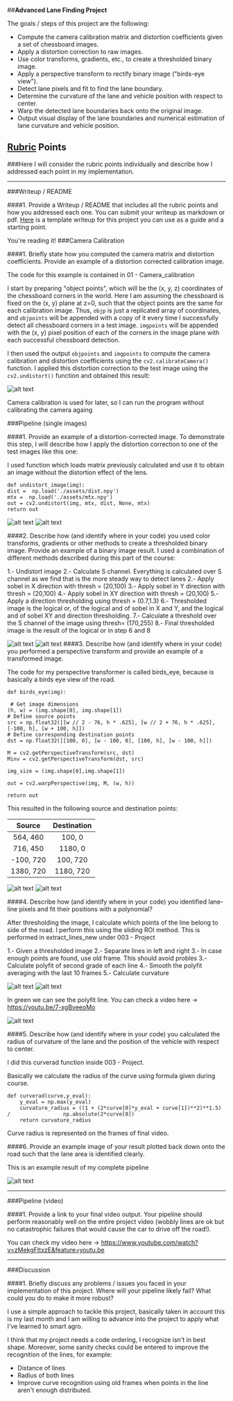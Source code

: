 ##**Advanced Lane Finding Project**




The goals / steps of this project are the following:

* Compute the camera calibration matrix and distortion coefficients given a set of chessboard images.
* Apply a distortion correction to raw images.
* Use color transforms, gradients, etc., to create a thresholded binary image.
* Apply a perspective transform to rectify binary image ("birds-eye view").
* Detect lane pixels and fit to find the lane boundary.
* Determine the curvature of the lane and vehicle position with respect to center.
* Warp the detected lane boundaries back onto the original image.
* Output visual display of the lane boundaries and numerical estimation of lane curvature and vehicle position.

[//]: # (Image References)

[image1]: ./images_for_write_up/chess.png "Undistorted"
[image2]: ./images_for_write_up/undst1.png "Undistorted"
[image3]: ./images_for_write_up/thresh1.png "Undistorted"
[image4]: ./images_for_write_up/undst3.png "Undistorted"
[image5]: ./images_for_write_up/thresh2.png "Undistorted"
[image6]: ./images_for_write_up/beye1.png "Undistorted"
[image7]: ./images_for_write_up/beye5.png "Undistorted"
[image8]: ./images_for_write_up/lines1.png "Undistorted"
[image9]: ./images_for_write_up/lines2.png "Undistorted"
[image10]: ./images_for_write_up/final_image.png "Undistorted"


## [Rubric](https://review.udacity.com/#!/rubrics/571/view) Points
###Here I will consider the rubric points individually and describe how I addressed each point in my implementation.  

---
###Writeup / README

####1. Provide a Writeup / README that includes all the rubric points and how you addressed each one.  You can submit your writeup as markdown or pdf.  [Here](https://github.com/udacity/CarND-Advanced-Lane-Lines/blob/master/writeup_template.md) is a template writeup for this project you can use as a guide and a starting point.  

You're reading it!
###Camera Calibration

####1. Briefly state how you computed the camera matrix and distortion coefficients. Provide an example of a distortion corrected calibration image.

The code for this example is contained in 01 - Camera_calibration

I start by preparing "object points", which will be the (x, y, z) coordinates of the chessboard corners in the world. Here I am assuming the chessboard is fixed on the (x, y) plane at z=0, such that the object points are the same for each calibration image.  Thus, `objp` is just a replicated array of coordinates, and `objpoints` will be appended with a copy of it every time I successfully detect all chessboard corners in a test image.  `imgpoints` will be appended with the (x, y) pixel position of each of the corners in the image plane with each successful chessboard detection.  

I then used the output `objpoints` and `imgpoints` to compute the camera calibration and distortion coefficients using the `cv2.calibrateCamera()` function.  I applied this distortion correction to the test image using the `cv2.undistort()` function and obtained this result: 

![alt text][image1]

Camera calibration is used for later, so I can run the program without calibrating the camera againg

###Pipeline (single images)

####1. Provide an example of a distortion-corrected image.
To demonstrate this step, I will describe how I apply the distortion correction to one of the test images like this one:

I used function which loads matrix previously calculated and use it to obtain an image without the distortion effect of the lens. 

	def undistort_image(img):
    dist =  np.load('./assets/dist.npy')
    mtx =  np.load('./assets/mtx.npy')
    out = cv2.undistort(img, mtx, dist, None, mtx)
    return out
    
    
![alt text][image2]
![alt text][image4]


####2. Describe how (and identify where in your code) you used color transforms, gradients or other methods to create a thresholded binary image.  Provide an example of a binary image result.
I used a combination of different methods described during this part of the course: 

1.- Undistort image
2.- Calculate S channel. Everything is calculated over S channel as we find that is the more steady way to detect lanes
2.- Apply sobel in X direction with thresh = (20,100)
3.- Apply sobel in Y direction with thresh = (20,100) 
4.- Apply sobel in XY direction with thresh = (20,100) 
5.- Apply a direction thresholding using thresh = (0.7,1.3)
6.- Thresholded image is the logical or, of the logical and of sobel in X and Y, and the logical and of sobel XY and direction thresholding. 
7.- Calculate a threshold over the S channel of the image using thresh= (170,255)
8.- Final thresholded image is the result of the logical or in step 6 and 8

![alt text][image3]
![alt text][image5]
####3. Describe how (and identify where in your code) you performed a perspective transform and provide an example of a transformed image.

The code for my perspective transformer is called birds_eye, because is basically a birds eye view of the road. 

	def birds_eye(img):

     # Get image dimensions
    (h, w) = (img.shape[0], img.shape[1])
    # Define source points
    src = np.float32([[w // 2 - 76, h * .625], [w // 2 + 76, h * .625], [-100, h], [w + 100, h]])
    # Define corresponding destination points
    dst = np.float32([[100, 0], [w - 100, 0], [100, h], [w - 100, h]])

    M = cv2.getPerspectiveTransform(src, dst)
    Minv = cv2.getPerspectiveTransform(dst, src)
    
    img_size = (img.shape[0],img.shape[1])
    
    out = cv2.warpPerspective(img, M, (w, h))
    
    return out


This resulted in the following source and destination points:

| Source        | Destination   | 
|:-------------:|:-------------:| 
| 564, 460      | 100, 0        | 
| 716, 450      | 1180, 0      |
| -100, 720     | 100, 720      |
| 1380, 720      | 1180, 720        |



![alt text][image6]
![alt text][image7]

####4. Describe how (and identify where in your code) you identified lane-line pixels and fit their positions with a polynomial?

After thresholding the image, I calculate which points of the line belong to side of the road. I perform this using the sliding ROI method. This is performed in extract_lines_new under 003 - Project

1.- Given a thresholded image
2.- Separate lines in left and right
3.- In case enough points are found, use old frame. This should avoid probles
3.- Calculate polyfit of second grade of each line
4.- Smooth the polyfit averaging with the last 10 frames
5.- Calculate curvature


![alt text][image8]
![alt text][image9]

In green we can see the polyfit line. You can check a video here -> https://youtu.be/7-xgBveeoMo





![alt text][image5]

####5. Describe how (and identify where in your code) you calculated the radius of curvature of the lane and the position of the vehicle with respect to center.

I did this curverad function inside 003 - Project. 

Basically we calculate the radius of the curve using formula given during course. 

	def curverad(curve,y_eval):
    	y_eval = np.max(y_eval)
    	curvature_radius = ((1 + (2*curve[0]*y_eval + curve[1])**2)**1.5) / 				np.absolute(2*curve[0])
    	return curvature_radius
        
Curve radius is represented on the frames of final video.

####6. Provide an example image of your result plotted back down onto the road such that the lane area is identified clearly.

This is an example result of my complete pipeline

![alt text][image10]

---

###Pipeline (video)

####1. Provide a link to your final video output.  Your pipeline should perform reasonably well on the entire project video (wobbly lines are ok but no catastrophic failures that would cause the car to drive off the road!).

You can check my video here -> https://www.youtube.com/watch?v=zMekgFItxzE&feature=youtu.be

---

###Discussion

####1. Briefly discuss any problems / issues you faced in your implementation of this project.  Where will your pipeline likely fail?  What could you do to make it more robust?

I use a simple approach to tackle this project, basically taken in account this is my last month and I am willing to advance into the project to apply what I've learned to smart agro. 

I think that my project needs a code ordering, I recognize isn't in best shape. Moreover, some sanity checks could be entered to improve the recognition of the lines, for example: 

- Distance of lines
- Radius of both lines
- Improve curve recognition using old frames when points in the line aren't enough distributed. 


